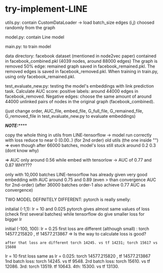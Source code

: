 # try-implement-LINE

utils.py: contain CustomDataLoader -> load batch_size edges (i,j) choosed randomly from the graph

model.py: contain Line model

main.py: to train model

data directory: facebook dataset (mentioned in node2vec paper) contained in facebook_combined.pkl (4039 nodes, around 88000 edges)
The graph is removed 50% edge: remained graph saved in facebook_remained.pkl.
The removed edges is saved in facebook_removed.pkl.
When training in train.py, using only facebook_remained.pkl.

test_evaluate_new.py: testing the model's embeddings with link prediction task. 
Calculate AUC score: positive labels: around 44000 edges in facebook_removed.
Negative edges: choose the same amount of around 44000 unlinked pairs of nodes in the original graph (facebook_combined).

(just change order, AUC_file, embed_file, G_full_file, G_remained_file, G_removed_file in test_evaluate_new.py to evaluate embeddings)


***********NOTE:***************

copy the whole thing in utils from LINE-tensorflow -> model run correctly with loss reduce to near 0 (0.00..) (for 2nd order)
old utils (the one inside "") => even though after 66000 batches, model's loss still stuck around 0.2 0.3 (dont know why)

=> AUC only around 0.56
while embed with tensorlow -> AUC of 0.77 and 0.87
WHY???

only with 10,000 batches LINE-tensorflow
has already given very good embedding with AUC around 0.75 and 0.89 (even > than convergence AUC for 2nd-order)
(after 36000 batches order-1 also achieve 0.77 AUC as convergence)



TWO MODEL DEFINITELY DIFFERENT:
pytorch is really smelly:

initalial (-1,1): lr = 10 and 0.025
 pytorch gives almost same values of loss (check first several batches)
 while tensorflow do give smaller loss for bigger lr

initial (-100, 100):
  lr = 0.25
    first loss are different (although small) : torch 14577.215820 , tf 14577.213867
    => Is the way to calculate loss is good?

    after that loss are different torch 14245. vs tf 14231; torch 15617 vs 15608

  lr = 10
    first loss same as lr = 0.025: torch 14577.215820 , tf 14577.213867
    1nd batch loss: torch 14245. vs tf 9548.
    2rd batch loss: torch 15610. vs tf 12086.
    3rd: torch 13519. tf 10643.
    4th: 15300. vs tf 13130.
